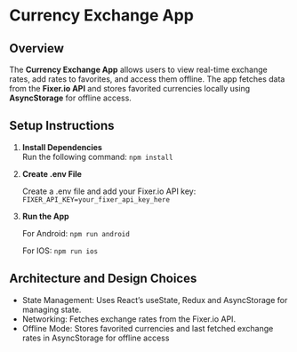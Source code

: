 # Currency Exchange App

## Overview

The **Currency Exchange App** allows users to view real-time exchange rates, add rates to favorites, and access them offline. The app fetches data from the **Fixer.io API** and stores favorited currencies locally using **AsyncStorage** for offline access.

## Setup Instructions

1. **Install Dependencies**  
   Run the following command:
   `npm install`

2. **Create .env File**

   Create a .env file and add your Fixer.io API key:
   `FIXER_API_KEY=your_fixer_api_key_here`

3. **Run the App**

   For Android:
   `npm run android`

   For IOS:
   `npm run ios`

## Architecture and Design Choices

- State Management: Uses React’s useState, Redux and AsyncStorage for managing state.
- Networking: Fetches exchange rates from the Fixer.io API.
- Offline Mode: Stores favorited currencies and last fetched exchange rates in AsyncStorage for offline access